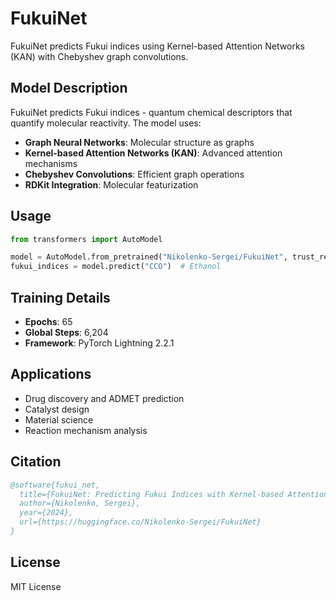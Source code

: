 # FukuiNet

FukuiNet predicts Fukui indices using Kernel-based Attention Networks (KAN) with Chebyshev graph convolutions.

## Model Description

FukuiNet predicts Fukui indices - quantum chemical descriptors that quantify molecular reactivity. The model uses:

- **Graph Neural Networks**: Molecular structure as graphs
- **Kernel-based Attention Networks (KAN)**: Advanced attention mechanisms
- **Chebyshev Convolutions**: Efficient graph operations
- **RDKit Integration**: Molecular featurization

## Usage

```python
from transformers import AutoModel

model = AutoModel.from_pretrained("Nikolenko-Sergei/FukuiNet", trust_remote_code=True)
fukui_indices = model.predict("CCO")  # Ethanol
```

## Training Details

- **Epochs**: 65
- **Global Steps**: 6,204
- **Framework**: PyTorch Lightning 2.2.1

## Applications

- Drug discovery and ADMET prediction
- Catalyst design
- Material science
- Reaction mechanism analysis

## Citation

```bibtex
@software{fukui_net,
  title={FukuiNet: Predicting Fukui Indices with Kernel-based Attention Networks},
  author={Nikolenko, Sergei},
  year={2024},
  url={https://huggingface.co/Nikolenko-Sergei/FukuiNet}
}
```

## License

MIT License